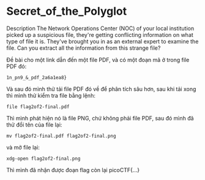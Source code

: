 # Secret_of_the_Polyglot
Description
The Network Operations Center (NOC) of your local institution picked up a suspicious file, they're getting conflicting information on what type of file it is. They've brought you in as an external expert to examine the file. Can you extract all the information from this strange file?

Đề bài cho một link dẫn đến một file PDF, và có một đoạn mã ở trong file PDF đó:
```
1n_pn9_&_pdf_2a6a1ea8}
```
Và sau đó mình thử tải file PDF đó về để phân tích sâu hơn, sau khi tải xong thì mình thử kiểm tra file bằng lệnh:
```
file flag2of2-final.pdf
```
Thì mình phát hiện nó là file PNG, chứ không phải file PDF, sau đó mình đã thử đổi tên của file lại:
```
mv flag2of2-final.pdf flag2of2-final.png
```
và mở file lại:
```
xdg-open flag2of2-final.png
```
Thì mình đã nhận được đoạn flag còn lại
picoCTF{...}
